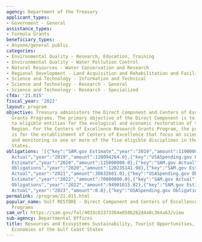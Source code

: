 ```yaml
---
agency: Department of the Treasury
applicant_types:
- Government - General
assistance_types:
- Formula Grants
beneficiary_types:
- Anyone/general public
categories:
- Environmental Quality - Research, Education, Training
- Environmental Quality - Water Pollution Control
- Natural Resources - Water Conservation and Research
- Regional Development - Land Acquisition and Rehabilitation and Facilities Construction
- Science and Technology - Information and Technical
- Science and Technology - Research - General
- Science and Technology - Research - Specialized
cfda: '21.015'
fiscal_year: '2022'
layout: program
objective: Treasury administers the Direct Component and Centers of Excellence Research
  Grants Programs. The primary objective of the Direct Component is to provide funds
  to eligible entities for the ecological and economic restoration of the Gulf Coast
  Region. For the Centers of Excellence Research Grants Program, the primary objective
  is for the establishment of Centers of Excellence that focus on science, technology,
  and monitoring in one or more of the five eligible disciplines in the Gulf Coast
  States.
obligations: '[{"key":"SAM.gov Estimate","year":"2019","amount":119000000.0},{"key":"SAM.gov
  Actual","year":"2019","amount":128094264.0},{"key":"USASpending.gov Obligations","year":"2019","amount":131921851.64},{"key":"SAM.gov
  Estimate","year":"2020","amount":115000000.0},{"key":"SAM.gov Actual","year":"2020","amount":116000000.0},{"key":"USASpending.gov
  Obligations","year":"2020","amount":120235141.98},{"key":"SAM.gov Estimate","year":"2021","amount":30000000.0},{"key":"SAM.gov
  Actual","year":"2021","amount":38632601.0},{"key":"USASpending.gov Obligations","year":"2021","amount":42291186.28},{"key":"SAM.gov
  Estimate","year":"2022","amount":70000000.0},{"key":"SAM.gov Actual","year":"2022","amount":91374127.0},{"key":"USASpending.gov
  Obligations","year":"2022","amount":94901615.82},{"key":"SAM.gov Estimate","year":"2023","amount":180000000.0},{"key":"SAM.gov
  Actual","year":"2023","amount":0.0},{"key":"USASpending.gov Obligations","year":"2023","amount":153255089.21}]'
permalink: /program/21.015.html
popular_name: Gulf RESTORE - Direct Component and Centers of Excellence Research Grants
  Programs
sam_url: https://sam.gov/fal/4033c63373364e058b262d4a8c364a63/view
sub-agency: Departmental Offices
title: Resources and Ecosystems Sustainability, Tourist Opportunities, and Revived
  Economies of the Gulf Coast States
---
```

